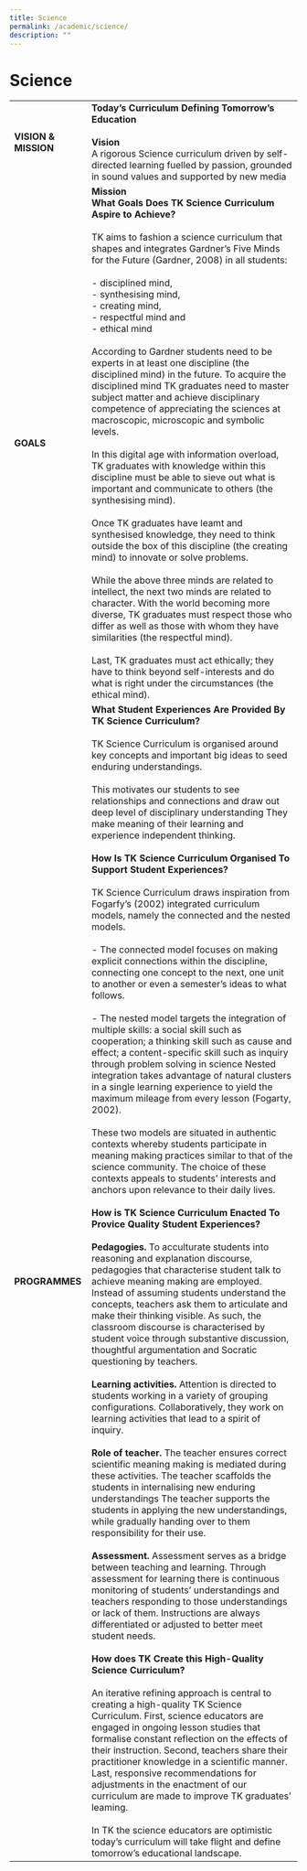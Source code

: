 ```yaml
---
title: Science
permalink: /academic/science/
description: ""
---
```

# Science


|                  |                        |
|------------------|---------------------|
| **VISION & MISSION** | **Today’s Curriculum Defining Tomorrow’s Education**<br><br>**Vision**<br>A rigorous Science curriculum driven by self-directed learning fuelled by passion, grounded in sound values and supported by new media                               |
| **GOALS**        | **Mission**<br>**What Goals Does TK Science Curriculum Aspire to Achieve?**<br><br>TK aims to fashion a science curriculum that shapes and integrates Gardner’s Five Minds for the Future (Gardner, 2008) in all students:<br><br>- disciplined mind,<br>- synthesising mind,<br>- creating mind,<br>- respectful mind and<br>- ethical mind<br><br>According to Gardner students need to be experts in at least one discipline (the disciplined mind) in the future. To acquire the disciplined mind TK graduates need to master subject matter and achieve disciplinary competence of appreciating the sciences at macroscopic, microscopic and symbolic levels.<br><br>In this digital age with information overload, TK graduates with knowledge within this discipline must be able to sieve out what is important and communicate to others (the synthesising mind).<br><br>Once TK graduates have leamt and synthesised knowledge, they need to think outside the box of this discipline (the creating mind) to innovate or solve problems.<br><br>While the above three minds are related to intellect, the next two minds are related to character. With the world becoming more diverse, TK graduates must respect those who differ as well as those with whom they have similarities (the respectful mind).<br><br>Last, TK graduates must act ethically; they have to think beyond self-interests and do what is right under the circumstances (the ethical mind).                                                      |
| **PROGRAMMES**       | **What Student Experiences Are Provided By TK Science Curriculum?**<br><br>TK Science Curriculum is organised around key concepts and important big ideas to seed enduring understandings.<br><br>This motivates our students to see relationships and connections and draw out deep level of disciplinary understanding  They make meaning of their learning and experience independent thinking.<br><br>**How Is TK Science Curriculum Organised To Support Student Experiences?**<br><br>TK Science Curriculum draws inspiration from Fogarfy’s (2002) integrated curriculum models, namely the connected and the nested models.<br><br>- The connected model focuses on making explicit connections within the discipline, connecting one concept to the next, one unit to another or even a semester’s ideas to what follows.<br><br>- The nested model targets the integration of multiple skills: a social skill such as cooperation; a thinking skill such as cause and effect; a content-specific skill such as inquiry through problem solving in science  Nested integration takes advantage of natural clusters in a single learning experience to yield the maximum mileage from every lesson (Fogarty, 2002).<br><br>These two models are situated in authentic contexts whereby students participate in meaning making practices similar to that of the science community. The choice of these contexts appeals to students’ interests and anchors upon relevance to their daily lives.<br><br>**How is TK Science Curriculum Enacted To Provice Quality Student Experiences?**<br><br>**Pedagogies.** To acculturate students into reasoning and explanation discourse, pedagogies that characterise student talk to achieve meaning making are employed. Instead of assuming students understand the concepts, teachers ask them to articulate and make their thinking visible. As such, the classroom discourse is characterised by student voice through substantive discussion, thoughtful argumentation and Socratic questioning by teachers.<br><br>**Learning activities.** Attention is directed to students working in a variety of grouping configurations. Collaboratively, they work on learning activities that lead to a spirit of inquiry.<br><br>**Role of teacher.** The teacher ensures correct scientific meaning making is mediated during these activities. The teacher scaffolds the students in internalising new enduring understandings  The teacher supports the students in applying the new understandings, while gradually handing over to them responsibility for their use.<br><br>**Assessment.** Assessment serves as a bridge between teaching and learning. Through assessment for learning there is continuous monitoring of students’ understandings and teachers responding to those understandings or lack of them. Instructions are always differentiated or adjusted to better meet student needs.<br><br>**How does TK Create this High-Quality Science Curriculum?**<br><br>An iterative refining approach is central to creating a high-quality TK Science Curriculum. First, science educators are engaged in ongoing lesson studies that formalise constant reflection on the effects of their instruction. Second, teachers share their practitioner knowledge in a scientific manner. Last, responsive recommendations for adjustments in the enactment of our curriculum are made to improve TK graduates’ leaming.<br><br>In TK the science educators are optimistic today’s curriculum will take flight and define tomorrow’s educational landscape. |